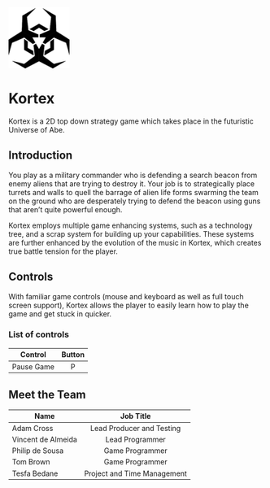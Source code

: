 <img src="https://github.com/AdamDCross/Kortex/blob/master/src/graphics/icon/kortex-icon.png" alt="Kortex Logo" height="120" width="120">

# Kortex
Kortex is a 2D top down strategy game which takes place in the futuristic Universe of Abe.

## Introduction
You play as a military commander who is defending a search beacon from enemy aliens that are trying to destroy it. Your job is to strategically place turrets and walls to quell the barrage of alien life forms swarming the team on the ground who are desperately trying to defend the beacon using guns that aren’t quite powerful enough.

Kortex employs multiple game enhancing systems, such as a technology tree, and a scrap system for building up your capabilities. These systems are further enhanced by the evolution of the music in Kortex, which creates true battle tension for the player.

## Controls
With familiar game controls (mouse and keyboard as well as full touch screen support), Kortex allows the player to easily learn how to play the game and get stuck in quicker.

### List of controls
| Control    | Button |
| ---------- |:------:|
| Pause Game |    P   |

## Meet the Team

| Name               | Job Title                   |
| ------------------ |:---------------------------:|
| Adam Cross         | Lead Producer and Testing   |
| Vincent de Almeida | Lead Programmer             |
| Philip de Sousa    | Game Programmer             |
| Tom Brown          | Game Programmer             |
| Tesfa Bedane       | Project and Time Management |
